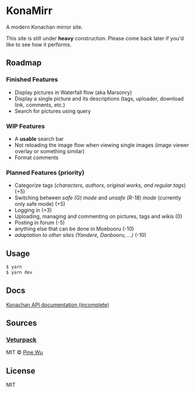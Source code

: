 # KonaMirr

A modern Konachan mirror site.

This site is still under **heavy** construction. Please come back later if you'd 
like to see how it performs.

## Roadmap

### Finished Features

- Display pictures in Waterfall flow (aka Marsonry)
- Display a single picture and its descriptions (tags, uploader, download link, 
  comments, etc.)
- Search for pictures using query

### WIP Features

- A **usable** search bar 
- Not reloading the image flow when viewing single images (image viewer overlay 
  or something similar)
- Format comments

### Planned Features (priority)

- Categorize tags (*characters, authors, original works, and regular tags*) (+5)
- Switching between *safe (G) mode* and *unsafe (R-18) mode* (currently only 
  safe mode) (+5)
- Logging in (+3)
- Uploading, managing and commenting on pictures, tags and wikis (0)
- Posting in forum (-5)
- anything else that can be done in Moebooru (-10)
- *adaptation to other sites (Yandere, Danbooru, ...)* (-10)

## Usage

```bash
$ yarn
$ yarn dev
```

## Docs

[Konachan API documentation (incomplete)](docs/konachan_api.md)

## Sources

### [Veturpack](https://github.com/octref/veturpack)

MIT © [Pine Wu](https://github.com/octref)

## License

MIT 
